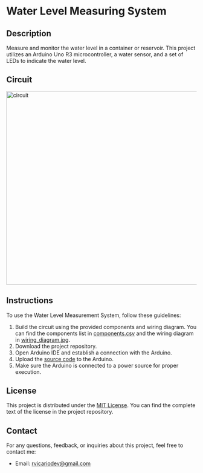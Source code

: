 # Water Level Measuring System

## Description

Measure and monitor the water level in a container or reservoir. This project utilizes an Arduino Uno R3 microcontroller, a water sensor, and a set of LEDs to indicate the water level.

## Circuit

<img width="512" alt="circuit" src="https://github.com/roberrevil/Arduino-Water-Level-Measuring-System/assets/119845903/91b250ff-7990-4800-bad3-25b59325c60d">

## Instructions

To use the Water Level Measurement System, follow these guidelines:

1. Build the circuit using the provided components and wiring diagram. You can find the components list in [components.csv](components.csv) and the wiring diagram in [wiring_diagram.jpg](wiring_diagram.jpg).
2. Download the project repository.
3. Open Arduino IDE and establish a connection with the Arduino.
4. Upload the [source code](src/WaterLevelMeasuringSystem.cpp) to the Arduino.
5. Make sure the Arduino is connected to a power source for proper execution.

## License

This project is distributed under the [MIT License](https://opensource.org/licenses/MIT). You can find the complete text of the license in the project repository.

## Contact

For any questions, feedback, or inquiries about this project, feel free to contact me:

- Email: [rvicariodev@gmail.com](mailto:rvicariodev@gmail.com)
